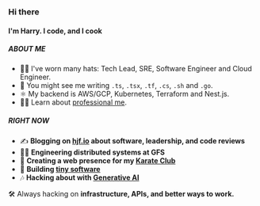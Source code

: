 ### Hi there 

#### I'm Harry. I code, and I cook

##### **ABOUT ME**

- 🧙‍♀️ I've worn many hats: Tech Lead, SRE, Software Engineer and Cloud Engineer.
- 🧱 You might see me writing `.ts`, `.tsx`, `.tf`, `.cs`, `.sh` and `.go`.
- ⚛️ My backend is AWS/GCP, Kubernetes, Terraform and Nest.js.
- 👨‍💼 Learn about [professional me](https://www.linkedin.com/in/hjfitz/).


##### **RIGHT NOW**  

- ✍️ **Blogging on [hjf.io](https://hjf.io) about software, leadership, and code reviews**  
- 👨‍💻 **Engineering distributed systems at GFS**
- 🥋 **Creating a web presence for my [Karate Club](https://hursleykarate.club)**  
- 🎥 **Building [tiny software](https://github.com/hjfitz/nanorouter)**
- 🎶 **Hacking about with [Generative AI](https://github.com/hjfitz/gen)**

🛠 Always hacking on **infrastructure, APIs, and better ways to work.**  
